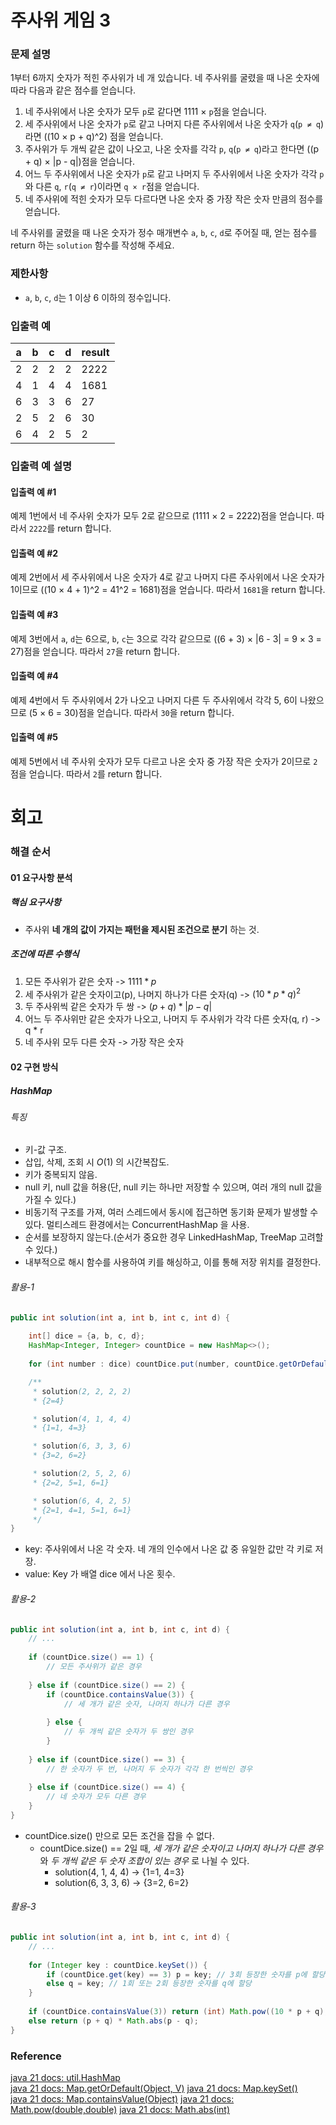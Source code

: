 # 주사위 게임 3

### 문제 설명
1부터 6까지 숫자가 적힌 주사위가 네 개 있습니다. 네 주사위를 굴렸을 때 나온 숫자에 따라 다음과 같은 점수를 얻습니다.

1. 네 주사위에서 나온 숫자가 모두 `p`로 같다면 1111 × `p`점을 얻습니다.
2. 세 주사위에서 나온 숫자가 `p`로 같고 나머지 다른 주사위에서 나온 숫자가 `q`(`p ≠ q`)라면 \((10 × p + q)^2\) 점을 얻습니다.
3. 주사위가 두 개씩 같은 값이 나오고, 나온 숫자를 각각 `p`, `q`(`p ≠ q`)라고 한다면 \((p + q) × |p - q|\)점을 얻습니다.
4. 어느 두 주사위에서 나온 숫자가 `p`로 같고 나머지 두 주사위에서 나온 숫자가 각각 `p`와 다른 `q`, `r`(`q ≠ r`)이라면 `q × r`점을 얻습니다.
5. 네 주사위에 적힌 숫자가 모두 다르다면 나온 숫자 중 가장 작은 숫자 만큼의 점수를 얻습니다.

네 주사위를 굴렸을 때 나온 숫자가 정수 매개변수 `a`, `b`, `c`, `d`로 주어질 때, 얻는 점수를 return 하는 `solution` 함수를 작성해 주세요.

### 제한사항
- `a`, `b`, `c`, `d`는 1 이상 6 이하의 정수입니다.

### 입출력 예

| a  | b  | c  | d  | result |
|----|----|----|----|--------|
| 2  | 2  | 2  | 2  | 2222   |
| 4  | 1  | 4  | 4  | 1681   |
| 6  | 3  | 3  | 6  | 27     |
| 2  | 5  | 2  | 6  | 30     |
| 6  | 4  | 2  | 5  | 2      |

### 입출력 예 설명

#### 입출력 예 #1
예제 1번에서 네 주사위 숫자가 모두 2로 같으므로 \(1111 × 2 = 2222\)점을 얻습니다. 따라서 `2222`를 return 합니다.

#### 입출력 예 #2
예제 2번에서 세 주사위에서 나온 숫자가 4로 같고 나머지 다른 주사위에서 나온 숫자가 1이므로 \((10 × 4 + 1)^2 = 41^2 = 1681\)점을 얻습니다. 따라서 `1681`을 return 합니다.

#### 입출력 예 #3
예제 3번에서 `a`, `d`는 6으로, `b`, `c`는 3으로 각각 같으므로 \((6 + 3) × |6 - 3| = 9 × 3 = 27\)점을 얻습니다. 따라서 `27`을 return 합니다.

#### 입출력 예 #4
예제 4번에서 두 주사위에서 2가 나오고 나머지 다른 두 주사위에서 각각 5, 6이 나왔으므로 \(5 × 6 = 30\)점을 얻습니다. 따라서 `30`을 return 합니다.

#### 입출력 예 #5
예제 5번에서 네 주사위 숫자가 모두 다르고 나온 숫자 중 가장 작은 숫자가 2이므로 `2`점을 얻습니다. 따라서 `2`를 return 합니다.
# 회고 
### 해결 순서
#### 01 요구사항 분석
##### 핵심 요구사항
- 주사위 **네 개의 값이 가지는 패턴을 제시된 조건으로 분기** 하는 것. 
##### 조건에 따른 수행식
1. 모든 주사위가 같은 숫자 -> $1111 * p$
2. 세 주사위가 같은 숫자이고(p), 나머지 하나가 다른 숫자(q) -> $(10 * p * q)^2$
3. 두 주사위씩 같은 숫자가 두 쌍 -> $(p + q) * |p - q|$
4. 어느 두 주사위만 같은 숫자가 나오고, 나머지 두 주사위가 각각 다른 숫자(q, r) -> q * r
5. 네 주사위 모두 다른 숫자 -> 가장 작은 숫자
#### 02 구현 방식
##### HashMap
###### 특징
- 키-값 구조.
- 삽입, 삭제, 조회 시 $O(1)$ 의 시간복잡도.
- 키가 중복되지 않음.
- null 키, null 값을 허용(단, null 키는 하나만 저장할 수 있으며, 여러 개의 null 값을 가질 수 있다.)
- 비동기적 구조를 가져, 여러 스레드에서 동시에 접근하면 동기화 문제가 발생할 수 있다. 멀티스레드 환경에서는 ConcurrentHashMap 을 사용.
- 순서를 보장하지 않는다.(순서가 중요한 경우 LinkedHashMap, TreeMap 고려할 수 있다.)
- 내부적으로 해시 함수를 사용하여 키를 해싱하고, 이를 통해 저장 위치를 결정한다.
###### 활용-1
```java
public int solution(int a, int b, int c, int d) {
    
    int[] dice = {a, b, c, d};
    HashMap<Integer, Integer> countDice = new HashMap<>();
    
    for (int number : dice) countDice.put(number, countDice.getOrDefault(number, 0) + 1);

    /**
     * solution(2, 2, 2, 2)
     * {2=4}

     * solution(4, 1, 4, 4)
     * {1=1, 4=3}

     * solution(6, 3, 3, 6)
     * {3=2, 6=2}

     * solution(2, 5, 2, 6)
     * {2=2, 5=1, 6=1}

     * solution(6, 4, 2, 5)
     * {2=1, 4=1, 5=1, 6=1}
     */
}
```
- key: 주사위에서 나온 각 숫자. 네 개의 인수에서 나온 값 중 유일한 값만 각 키로 저장.
- value: Key 가 배열 dice 에서 나온 횟수.
###### 활용-2
```java
public int solution(int a, int b, int c, int d) {
    // ...
    
    if (countDice.size() == 1) {
        // 모든 주사위가 같은 경우
        
    } else if (countDice.size() == 2) {
        if (countDice.containsValue(3)) {
            // 세 개가 같은 숫자, 나머지 하나가 다른 경우
            
        } else {
            // 두 개씩 같은 숫자가 두 쌍인 경우
        }
        
    } else if (countDice.size() == 3) {
        // 한 숫자가 두 번, 나머지 두 숫자가 각각 한 번씩인 경우
        
    } else if (countDice.size() == 4) {
        // 네 숫자가 모두 다른 경우
    }
}
```
- countDice.size() 만으로 모든 조건을 잡을 수 없다.
  - countDice.size() == 2일 때, _세 개가 같은 숫자이고 나머지 하나가 다른 경우_ 와 _두 개씩 같은 두 숫자 조합이 있는 경우_ 로 나뉠 수 있다.
    - solution(4, 1, 4, 4) -> {1=1, 4=3} 
    - solution(6, 3, 3, 6) -> {3=2, 6=2}
###### 활용-3
```java
public int solution(int a, int b, int c, int d) {
    // ...
    
    for (Integer key : countDice.keySet()) {
        if (countDice.get(key) == 3) p = key; // 3회 등장한 숫자를 p에 할당
        else q = key; // 1회 또는 2회 등장한 숫자를 q에 할당
    }
    
    if (countDice.containsValue(3)) return (int) Math.pow((10 * p + q), 2);
    else return (p + q) * Math.abs(p - q);
}
```
### Reference
[java 21 docs: util.HashMap](https://docs.oracle.com/en/java/javase/21/docs/api/java.base/java/util/HashMap.html)  
[java 21 docs: Map.getOrDefault(Object, V)](https://docs.oracle.com/en/java/javase/21/docs/api/java.base/java/util/Map.html#getOrDefault(java.lang.Object,V))  
[java 21 docs: Map.keySet()](https://docs.oracle.com/en/java/javase/21/docs/api/java.base/java/util/Map.html#keySet())  
[java 21 docs: Map.containsValue(Object)](https://docs.oracle.com/en/java/javase/21/docs/api/java.base/java/util/Map.html#containsValue(java.lang.Object))  
[java 21 docs: Math.pow(double,double)](https://docs.oracle.com/en/java/javase/21/docs/api/java.base/java/lang/Math.html#pow(double,double))
[java 21 docs: Math.abs(int)](https://docs.oracle.com/en/java/javase/21/docs/api/java.base/java/lang/Math.html#abs(int))